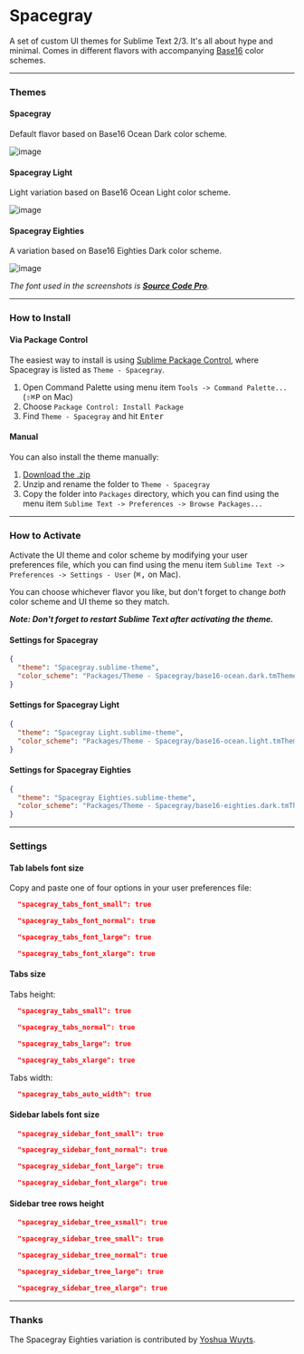 # Spacegray

A set of custom UI themes for Sublime Text 2/3. It's all about hype and minimal. Comes in different flavors with accompanying [Base16](https://github.com/chriskempson/base16) color schemes.

***

### Themes

#### Spacegray

Default flavor based on Base16 Ocean Dark color scheme.

![image](Screenshots/spacegray.png)

#### Spacegray Light

Light variation based on Base16 Ocean Light color scheme.

![image](Screenshots/spacegray-light.png)

#### Spacegray Eighties

A variation based on Base16 Eighties Dark color scheme.

![image](Screenshots/spacegray-eighties.png)

*The font used in the screenshots is [__Source Code Pro__](https://github.com/adobe/Source-Code-Pro).*

***

### How to Install

#### Via Package Control

The easiest way to install is using [Sublime Package Control](https://sublime.wbond.net), where Spacegray is listed as `Theme - Spacegray`.

1. Open Command Palette using menu item `Tools -> Command Palette...` (<kbd>⇧</kbd><kbd>⌘</kbd><kbd>P</kbd> on Mac)
2. Choose `Package Control: Install Package`
3. Find `Theme - Spacegray` and hit <kbd>Enter</kbd>

#### Manual

You can also install the theme manually:

1. [Download the .zip](https://github.com/kkga/spacegray/archive/master.zip)
2. Unzip and rename the folder to `Theme - Spacegray`
3. Copy the folder into `Packages` directory, which you can find using the menu item `Sublime Text -> Preferences -> Browse Packages...`

***

### How to Activate

Activate the UI theme and color scheme by modifying your user preferences file, which you can find using the menu item `Sublime Text -> Preferences -> Settings - User` (<kbd>⌘</kbd><kbd>,</kbd> on Mac).

You can choose whichever flavor you like, but don't forget to change *both* color scheme and UI theme so they match.

***Note: Don't forget to restart Sublime Text after activating the theme.***

#### Settings for Spacegray

```json
{
  "theme": "Spacegray.sublime-theme",
  "color_scheme": "Packages/Theme - Spacegray/base16-ocean.dark.tmTheme"
}
```

#### Settings for Spacegray Light

```json
{
  "theme": "Spacegray Light.sublime-theme",
  "color_scheme": "Packages/Theme - Spacegray/base16-ocean.light.tmTheme"
}
```

#### Settings for Spacegray Eighties

```json
{
  "theme": "Spacegray Eighties.sublime-theme",
  "color_scheme": "Packages/Theme - Spacegray/base16-eighties.dark.tmTheme"
}
```

***

### Settings

#### Tab labels font size

Copy and paste one of four options in your user preferences file:

```json
  "spacegray_tabs_font_small": true
```
```json
  "spacegray_tabs_font_normal": true
```
```json
  "spacegray_tabs_font_large": true
```
```json
  "spacegray_tabs_font_xlarge": true
```

#### Tabs size

Tabs height:

```json
  "spacegray_tabs_small": true
```
```json
  "spacegray_tabs_normal": true
```
```json
  "spacegray_tabs_large": true
```
```json
  "spacegray_tabs_xlarge": true
```

Tabs width: 

```json
  "spacegray_tabs_auto_width": true
```

#### Sidebar labels font size

```json
  "spacegray_sidebar_font_small": true
```
```json
  "spacegray_sidebar_font_normal": true
```
```json
  "spacegray_sidebar_font_large": true
```
```json
  "spacegray_sidebar_font_xlarge": true
```

#### Sidebar tree rows height

```json
  "spacegray_sidebar_tree_xsmall": true
```
```json
  "spacegray_sidebar_tree_small": true
```
```json
  "spacegray_sidebar_tree_normal": true
```
```json
  "spacegray_sidebar_tree_large": true
```
```json
  "spacegray_sidebar_tree_xlarge": true
```

***

### Thanks

The Spacegray Eighties variation is contributed by [Yoshua Wuyts](https://github.com/yoshuawuyts).
